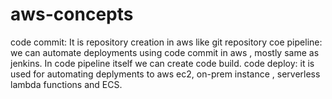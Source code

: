 # aws-concepts
code commit: It is repository creation in aws like git repository
coe pipeline: we can automate deployments using code commit in aws , mostly same as jenkins.
              In code pipeline itself we can create code build.
code deploy: it is used for automating deplyments to aws ec2, on-prem instance , serverless lambda functions and ECS.
